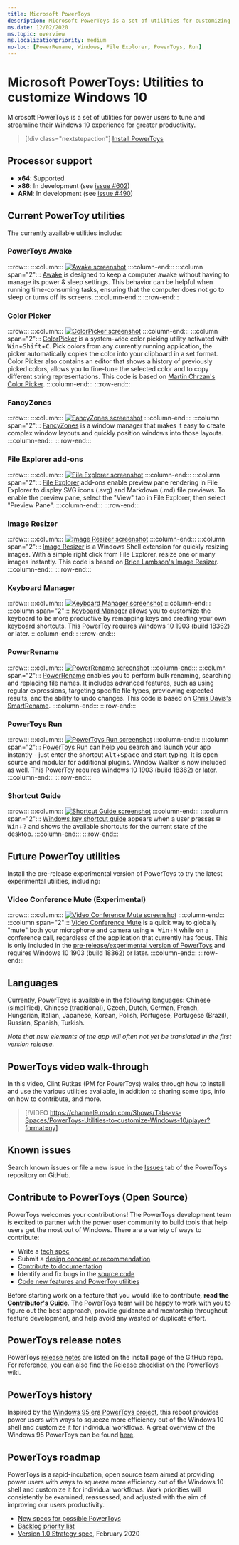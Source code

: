 ```yaml
---
title: Microsoft PowerToys
description: Microsoft PowerToys is a set of utilities for customizing Windows 10. Utilities include ColorPicker (click anywhere to grab a color value), FancyZones (shortcuts to position windows into a grid layout), File Explorer Add-ons (preview SVGs or Markdown files), Image Resizer (resize one or many images with a simple right-click), Keyboard Manager (remap keys or create your own shortcuts), PowerRename (bulk rename using search and replace), PowerToys Run (Alt + Space to launch apps), a Shortcut Guide, and more to come.
ms.date: 12/02/2020
ms.topic: overview
ms.localizationpriority: medium
no-loc: [PowerRename, Windows, File Explorer, PowerToys, Run]
---
```


# Microsoft PowerToys: Utilities to customize Windows 10

Microsoft PowerToys is a set of utilities for power users to tune and streamline their Windows 10 experience for greater productivity.

> [!div class="nextstepaction"]
> [Install PowerToys](install.md)

## Processor support

- **x64**: Supported
- **x86**: In development (see [issue #602](https://github.com/microsoft/PowerToys/issues/602))
- **ARM**: In development (see [issue #490](https://github.com/microsoft/PowerToys/issues/490))

## Current PowerToy utilities

The currently available utilities include:

### PowerToys Awake

:::row:::
    :::column:::
        [![Awake screenshot](../images/pt-awake-menu.png)](awake.md)
    :::column-end:::
    :::column span="2":::
        [Awake](awake.md) is designed to keep a computer awake without having to manage its power & sleep settings. This behavior can be helpful when running time-consuming tasks, ensuring that the computer does not go to sleep or turns off its screens.
    :::column-end:::
:::row-end:::

### Color Picker

:::row:::
    :::column:::
        [![ColorPicker screenshot](../images/pt-color-picker.png)](color-picker.md)
    :::column-end:::
    :::column span="2":::
        [ColorPicker](color-picker.md) is a system-wide color picking utility activated with <kbd>Win</kbd>+<kbd>Shift</kbd>+<kbd>C</kbd>. Pick colors from any currently running application, the picker automatically copies the color into your clipboard in a set format. Color Picker also contains an editor that shows a history of previously picked colors, allows you to fine-tune the selected color and to copy different string representations. This code is based on [Martin Chrzan's Color Picker](https://github.com/martinchrzan/ColorPicker).
    :::column-end:::
:::row-end:::

### FancyZones

:::row:::
    :::column:::
        [![FancyZones screenshot](../images/pt-fancy-zones.png)](fancyzones.md)
    :::column-end:::
    :::column span="2":::
        [FancyZones](fancyzones.md) is a window manager that makes it easy to create complex window layouts and quickly position windows into those layouts.
    :::column-end:::
:::row-end:::

### File Explorer add-ons

:::row:::
    :::column:::
        [![File Explorer screenshot](../images/pt-file-explorer.png)](file-explorer.md)
    :::column-end:::
    :::column span="2":::
        [File Explorer](file-explorer.md) add-ons  enable preview pane rendering in File Explorer to display SVG icons (.svg) and Markdown (.md) file previews. To enable the preview pane, select the "View" tab in File Explorer, then select "Preview Pane".
    :::column-end:::
:::row-end:::

### Image Resizer

:::row:::
    :::column:::
        [![Image Resizer screenshot](../images/pt-image-resizer.png)](image-resizer.md)
    :::column-end:::
    :::column span="2":::
        [Image Resizer](image-resizer.md) is a Windows Shell extension for quickly resizing images. With a simple right click from File Explorer, resize one or many images instantly. This code is based on [Brice Lambson's Image Resizer](https://github.com/bricelam/ImageResizer).
    :::column-end:::
:::row-end:::

### Keyboard Manager

:::row:::
    :::column:::
        [![Keyboard Manager screenshot](../images/pt-keyboard-manager.png)](keyboard-manager.md)
    :::column-end:::
    :::column span="2":::
        [Keyboard Manager](keyboard-manager.md) allows you to customize the keyboard to be more productive by remapping keys and creating your own keyboard shortcuts. This PowerToy requires Windows 10 1903 (build 18362) or later.
    :::column-end:::
:::row-end:::

### PowerRename

:::row:::
    :::column:::
        [![PowerRename screenshot](../images/pt-rename.png)](powerrename.md)
    :::column-end:::
    :::column span="2":::
        [PowerRename](powerrename.md) enables you to perform bulk renaming, searching and replacing file names. It includes advanced features, such as using regular expressions, targeting specific file types, previewing expected results, and the ability to undo changes. This code is based on [Chris Davis's SmartRename](https://github.com/chrdavis/SmartRename).
    :::column-end:::
:::row-end:::

### PowerToys Run

:::row:::
    :::column:::
        [![PowerToys Run screenshot](../images/pt-run.png)](run.md)
    :::column-end:::
    :::column span="2":::
        [PowerToys Run](run.md) can help you search and launch your app instantly - just enter the shortcut <kbd>Alt</kbd>+<kbd>Space</kbd> and start typing. It is open source and modular for additional plugins. Window Walker is now included as well. This PowerToy requires Windows 10 1903 (build 18362) or later.
    :::column-end:::
:::row-end:::

### Shortcut Guide

:::row:::
    :::column:::
        [![Shortcut Guide screenshot](../images/pt-shortcut-guide.png)](shortcut-guide.md)
    :::column-end:::
    :::column span="2":::
        [Windows key shortcut guide](shortcut-guide.md) appears when a user presses <kbd>⊞ Win</kbd>+<kbd>?</kbd> and shows the available shortcuts for the current state of the desktop.
    :::column-end:::
:::row-end:::

## Future PowerToy utilities

Install the pre-release experimental version of PowerToys to try the latest experimental utilities, including:

### Video Conference Mute (Experimental)

:::row:::
    :::column:::
        [![Video Conference Mute screenshot](../images/pt-video-conference-mute.png)](video-conference-mute.md)
    :::column-end:::
    :::column span="2":::
        [Video Conference Mute](video-conference-mute.md) is a quick way to globally "mute" both your microphone and camera using <kbd>⊞ Win</kbd>+<kbd>N</kbd> while on a conference call, regardless of the application that currently has focus. This is only included in the [pre-release/experimental version of PowerToys](https://github.com/microsoft/PowerToys/releases/) and requires Windows 10 1903 (build 18362) or later.
    :::column-end:::
:::row-end:::

## Languages

Currently, PowerToys is available in the following languages: Chinese (simplified), Chinese (traditional), Czech, Dutch, German, French, Hungarian, Italian, Japanese, Korean, Polish, Portugese, Portugese (Brazil), Russian, Spanish, Turkish.

*Note that new elements of the app will often not yet be translated in the first version release.*

## PowerToys video walk-through

In this video, Clint Rutkas (PM for PowerToys) walks through how to install and use the various utilities available, in addition to sharing some tips, info on how to contribute, and more.

> [!VIDEO https://channel9.msdn.com/Shows/Tabs-vs-Spaces/PowerToys-Utilities-to-customize-Windows-10/player?format=ny]

## Known issues

Search known issues or file a new issue in the [Issues](https://github.com/microsoft/PowerToys/issues) tab of the PowerToys repository on GitHub.

## Contribute to PowerToys (Open Source)

PowerToys welcomes your contributions! The PowerToys development team is excited to partner with the power user community to build tools that help users get the most out of Windows. There are a variety of ways to contribute:

- Write a [tech spec](https://codeburst.io/on-writing-tech-specs-6404c9791159)
- Submit a [design concept or recommendation](https://www.microsoft.com/design/inclusive/)
- [Contribute to documentation](/contribute/)
- Identify and fix bugs in the [source code](https://github.com/microsoft/PowerToys/tree/master/src)
- [Code new features and PowerToy utilities](https://github.com/microsoft/PowerToys/tree/master/doc/devdocs)

Before starting work on a feature that you would like to contribute, **read the [Contributor's Guide](https://github.com/microsoft/PowerToys/blob/master/CONTRIBUTING.md)**. The PowerToys team will be happy to work with you to figure out the best approach, provide guidance and mentorship throughout feature development, and help avoid any wasted or duplicate effort.

## PowerToys release notes

PowerToys [release notes](https://github.com/microsoft/PowerToys/releases/) are listed on the install page of the GitHub repo. For reference, you can also find the [Release checklist](https://github.com/microsoft/PowerToys/wiki/Release-check-list) on the PowerToys wiki.

## PowerToys history

Inspired by the [Windows 95 era PowerToys project](https://en.wikipedia.org/wiki/Microsoft_PowerToys), this reboot provides power users with ways to squeeze more efficiency out of the Windows 10 shell and customize it for individual workflows. A great overview of the Windows 95 PowerToys can be found [here](https://socket3.wordpress.com/2016/10/22/using-windows-95-powertoys/).

## PowerToys roadmap

PowerToys is a rapid-incubation, open source team aimed at providing power users with ways to squeeze more efficiency out of the Windows 10 shell and customize it for individual workflows. Work priorities will consistently be examined, reassessed, and adjusted with the aim of improving our users productivity.

- [New specs for possible PowerToys](https://github.com/microsoft/PowerToys/wiki/Specs)
- [Backlog priority list](https://github.com/microsoft/PowerToys/wiki/Roadmap#backlog-priority-list-in-order)
- [Version 1.0 Strategy spec](https://github.com/microsoft/PowerToys/wiki/Version-1.0-Strategy), February 2020
